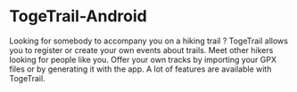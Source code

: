 # TogeTrail-Android

Looking for somebody to accompany you on a hiking trail ? TogeTrail allows you to register or create your own events about trails. Meet other hikers looking for people like you. Offer your own tracks by importing your GPX files or by generating it with the app. A lot of features are available with TogeTrail.